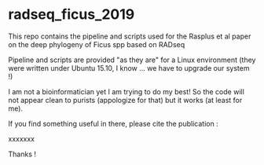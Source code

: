 # radseq_ficus_2019

This repo contains the pipeline and scripts used for the Rasplus et al paper on the deep phylogeny of Ficus spp based on RADseq

Pipeline and scripts are provided "as they are" for a Linux environment (they were written under Ubuntu 15.10, I know ... we have to upgrade our system !)

I am not a bioinformatician yet I am trying to do my best! So the code will not appear clean to purists (appologize for that) but it works (at least for me).

If you find something useful in there, please cite the publication :

xxxxxxx

Thanks !
